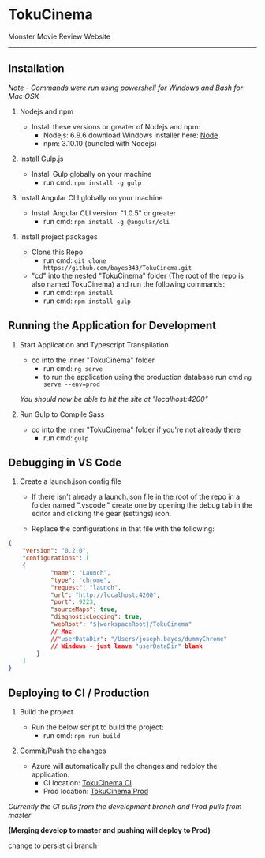 # TokuCinema
Monster Movie Review Website  

---

## Installation
*Note - Commands were run using powershell for Windows and Bash for Mac OSX*

1. Nodejs and npm
    - Install these versions or greater of Nodejs and npm:  
        - Nodejs: 6.9.6   download Windows installer here: [Node](ttps://nodejs.org/en/download/) 
        - npm: 3.10.10 (bundled with Nodejs)

2. Install Gulp.js
    - Install Gulp globally on your machine  
        - run cmd: `npm install -g gulp`

3. Install Angular CLI globally on your machine
    - Install Angular CLI version: "1.0.5" or greater  
        - run cmd: `npm install -g @angular/cli`

4. Install project packages
    - Clone this Repo
        - run cmd: `git clone https://github.com/bayes343/TokuCinema.git`
    - "cd" into the nested "TokuCinema" folder (The root of the repo is also named TokuCinema) and run the following commands: 
        - run cmd: `npm install`  
        - run cmd: `npm install gulp`  


## Running the Application for Development
1. Start Application and Typescript Transpilation  
    - cd into the inner "TokuCinema" folder  
        - run cmd: `ng serve`
        - to run the application using the production database run cmd `ng serve --env=prod`
    
    *You should now be able to hit the site at "localhost:4200"*
    
2. Run Gulp to Compile Sass
    - cd into the inner "TokuCinema" folder if you're not already there  
        - run cmd: `gulp`


## Debugging in VS Code
1. Create a launch.json config file
    - If there isn't already a launch.json file in the root of the repo in a folder named ".vscode," create one by opening the debug tab in the editor and clicking the gear (settings) icon.

    - Replace the configurations in that file with the following:
```json
{
    "version": "0.2.0",
    "configurations": [
    {
            "name": "Launch",
            "type": "chrome",
            "request": "launch",
            "url": "http://localhost:4200",
            "port": 9223,
            "sourceMaps": true,
            "diagnosticLogging": true,
            "webRoot": "${workspaceRoot}/TokuCinema"
            // Mac 
            //"userDataDir": "/Users/joseph.bayes/dummyChrome"
            // Windows - just leave "userDataDir" blank
        }
    ]
}
```

## Deploying to CI / Production
1. Build the project         
    - Run the below script to build the project:
        - run cmd: `npm run build`

2. Commit/Push the changes
    - Azure will automatically pull the changes and redploy the application. 
        - CI location:  [TokuCinema CI](http://tokuCinema-ci.azurewebsites.net/)
        - Prod location:  [TokuCinema Prod](http://tokuCinema.azurewebsites.net/)  

*Currently the CI pulls from the development branch and Prod pulls from master*  

**(Merging develop to master and pushing will deploy to Prod)**

change to persist ci branch